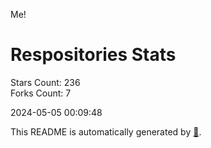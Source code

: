 Me!

# Respositories Stats
Stars Count: 236  
Forks Count: 7

2024-05-05 00:09:48  

This README is automatically generated by [🐰](https://github.com/rnitta/rnitta).
